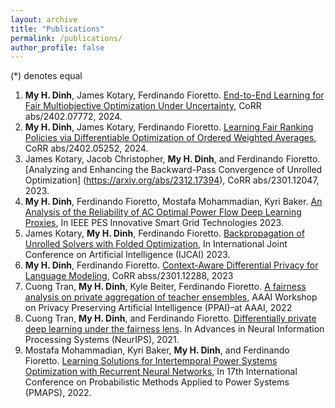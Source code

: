 ```yaml
---
layout: archive
title: "Publications"
permalink: /publications/
author_profile: false
---
```


(*) denotes equal
1. **My H. Dinh**, James Kotary, Ferdinando Fioretto. [End-to-End Learning for Fair Multiobjective Optimization Under Uncertainty](https://arxiv.org/abs/2402.07772), CoRR abs/2402.07772, 2024.
2. **My H. Dinh**, James Kotary, Ferdinando Fioretto. [Learning Fair Ranking Policies via Differentiable Optimization of Ordered Weighted Averages](https://arxiv.org/abs/2402.05252), CoRR abs/2402.05252, 2024.
3. James Kotary, Jacob Christopher, **My H. Dinh**, and Ferdinando Fioretto. [Analyzing and Enhancing the Backward-Pass Convergence of Unrolled Optimization] (https://arxiv.org/abs/2312.17394), CoRR abs/2301.12047, 2023.
4. **My H. Dinh**, Ferdinando Fioretto, Mostafa Mohammadian, Kyri Baker. [An Analysis of the Reliability of AC Optimal Power Flow Deep Learning Proxies](https://ieeexplore.ieee.org/abstract/document/10328223), In IEEE PES Innovative Smart Grid Technologies 2023.
5. James Kotary, **My H. Dinh**, Ferdinando Fioretto. [Backpropagation of Unrolled Solvers with Folded Optimization](https://arxiv.org/abs/2301.12047), In International Joint Conference on Artificial Intelligence (IJCAI) 2023.
6. **My H. Dinh**, Ferdinando Fioretto. [Context-Aware Differential Privacy for Language Modeling](https://arxiv.org/abs/2301.12288), CoRR abss/2301.12288, 2023
7. Cuong Tran, **My H. Dinh**, Kyle Beiter, Ferdinando Fioretto. [A fairness analysis on private aggregation of teacher ensembles]((https://arxiv.org/pdf/2109.08630.pdf)), AAAI Workshop on Privacy Preserving Artificial Intelligence (PPAI)–at AAAI, 2022
8. Cuong Tran, **My H. Dinh**, and Ferdinando Fioretto. [Differentially private deep learning under the fairness lens](https://arxiv.org/abs/2106.02674). In Advances in Neural Information Processing Systems (NeurIPS), 2021.
9. Mostafa Mohammadian, Kyri Baker, **My H. Dinh**, and Ferdinando Fioretto. [Learning Solutions for Intertemporal Power Systems Optimization with Recurrent Neural Networks](https://ieeexplore.ieee.org/document/9810638), In 17th International Conference on Probabilistic Methods Applied to Power Systems (PMAPS), 2022.

